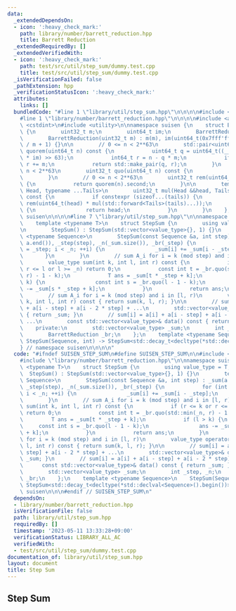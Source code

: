 ```yaml
---
data:
  _extendedDependsOn:
  - icon: ':heavy_check_mark:'
    path: library/number/barrett_reduction.hpp
    title: Barrett Reduction
  _extendedRequiredBy: []
  _extendedVerifiedWith:
  - icon: ':heavy_check_mark:'
    path: test/src/util/step_sum/dummy.test.cpp
    title: test/src/util/step_sum/dummy.test.cpp
  _isVerificationFailed: false
  _pathExtension: hpp
  _verificationStatusIcon: ':heavy_check_mark:'
  attributes:
    links: []
  bundledCode: "#line 1 \"library/util/step_sum.hpp\"\n\n\n\n#include <vector>\n\n\
    #line 1 \"library/number/barrett_reduction.hpp\"\n\n\n\n#include <array>\n#include\
    \ <cstdint>\n#include <utility>\n\nnamespace suisen {\n    struct BarrettReduction\
    \ {\n        uint32_t m;\n        uint64_t im;\n        BarrettReduction() = default;\n\
    \        BarrettReduction(uint32_t m) : m(m), im(uint64_t(0x7fff'ffff'ffff'ffff)\
    \ / m + 1) {}\n\n        // 0 <= n < 2**63\n        std::pair<uint64_t, uint32_t>\
    \ quorem(uint64_t n) const {\n            uint64_t q = uint64_t((__uint128_t(n)\
    \ * im) >> 63);\n            int64_t r = n - q * m;\n            if (r < 0) --q,\
    \ r += m;\n            return std::make_pair(q, r);\n        }\n        // 0 <=\
    \ n < 2**63\n        uint32_t quo(uint64_t n) const {\n            return quorem(n).first;\n\
    \        }\n        // 0 <= n < 2**63\n        uint32_t rem(uint64_t n) const\
    \ {\n            return quorem(n).second;\n        }\n\n        template <typename\
    \ Head, typename ...Tails>\n        uint32_t mul(Head &&head, Tails &&...tails)\
    \ const {\n            if constexpr (sizeof...(tails)) {\n                return\
    \ rem(uint64_t(head) * mul(std::forward<Tails>(tails)...));\n            } else\
    \ {\n                return head;\n            }\n        }\n    };\n} // namespace\
    \ suisen\n\n\n\n#line 7 \"library/util/step_sum.hpp\"\n\nnamespace suisen {\n\
    \    template <typename T>\n    struct StepSum {\n        using value_type = T;\n\
    \n        StepSum() : StepSum(std::vector<value_type>{}, 1) {}\n        template\
    \ <typename Sequence>\n        StepSum(const Sequence &a, int step) : _sum(a.begin(),\
    \ a.end()), _step(step), _n(_sum.size()), _br(_step) {\n            for (int i\
    \ = _step; i < _n; ++i) {\n                _sum[i] += _sum[i - _step];\n     \
    \       }\n        }\n        // sum A_i for i = k (mod step) and i in [l, r)\n\
    \        value_type sum(int k, int l, int r) const {\n            if (r <= k or\
    \ r <= l or l >= _n) return 0;\n            const int t = _br.quo(std::min(_n,\
    \ r) - 1 - k);\n            T ans = _sum[t * _step + k];\n            if (l >\
    \ k) {\n                const int s = _br.quo(l - 1 - k);\n                ans\
    \ -= _sum[s * _step + k];\n            }\n            return ans;\n        }\n\
    \        // sum A_i for i = k (mod step) and i in [l, r)\n        value_type operator()(int\
    \ k, int l, int r) const { return sum(k, l, r); }\n\n        // sum[i] = a[i]\
    \ + a[i - step] + a[i - 2 * step] + ...\n        std::vector<value_type>& data()\
    \ { return _sum; }\n        // sum[i] = a[i] + a[i - step] + a[i - 2 * step] +\
    \ ...\n        const std::vector<value_type>& data() const { return _sum; }\n\
    \    private:\n        std::vector<value_type> _sum;\n        int _step, _n;\n\
    \        BarrettReduction _br;\n    };\n    template <typename Sequence>\n   \
    \ StepSum(Sequence, int) -> StepSum<std::decay_t<decltype(*std::declval<Sequence>().begin())>>;\n\
    } // namespace suisen\n\n\n\n"
  code: "#ifndef SUISEN_STEP_SUM\n#define SUISEN_STEP_SUM\n\n#include <vector>\n\n\
    #include \"library/number/barrett_reduction.hpp\"\n\nnamespace suisen {\n    template\
    \ <typename T>\n    struct StepSum {\n        using value_type = T;\n\n      \
    \  StepSum() : StepSum(std::vector<value_type>{}, 1) {}\n        template <typename\
    \ Sequence>\n        StepSum(const Sequence &a, int step) : _sum(a.begin(), a.end()),\
    \ _step(step), _n(_sum.size()), _br(_step) {\n            for (int i = _step;\
    \ i < _n; ++i) {\n                _sum[i] += _sum[i - _step];\n            }\n\
    \        }\n        // sum A_i for i = k (mod step) and i in [l, r)\n        value_type\
    \ sum(int k, int l, int r) const {\n            if (r <= k or r <= l or l >= _n)\
    \ return 0;\n            const int t = _br.quo(std::min(_n, r) - 1 - k);\n   \
    \         T ans = _sum[t * _step + k];\n            if (l > k) {\n           \
    \     const int s = _br.quo(l - 1 - k);\n                ans -= _sum[s * _step\
    \ + k];\n            }\n            return ans;\n        }\n        // sum A_i\
    \ for i = k (mod step) and i in [l, r)\n        value_type operator()(int k, int\
    \ l, int r) const { return sum(k, l, r); }\n\n        // sum[i] = a[i] + a[i -\
    \ step] + a[i - 2 * step] + ...\n        std::vector<value_type>& data() { return\
    \ _sum; }\n        // sum[i] = a[i] + a[i - step] + a[i - 2 * step] + ...\n  \
    \      const std::vector<value_type>& data() const { return _sum; }\n    private:\n\
    \        std::vector<value_type> _sum;\n        int _step, _n;\n        BarrettReduction\
    \ _br;\n    };\n    template <typename Sequence>\n    StepSum(Sequence, int) ->\
    \ StepSum<std::decay_t<decltype(*std::declval<Sequence>().begin())>>;\n} // namespace\
    \ suisen\n\n\n#endif // SUISEN_STEP_SUM\n"
  dependsOn:
  - library/number/barrett_reduction.hpp
  isVerificationFile: false
  path: library/util/step_sum.hpp
  requiredBy: []
  timestamp: '2023-05-11 13:33:28+09:00'
  verificationStatus: LIBRARY_ALL_AC
  verifiedWith:
  - test/src/util/step_sum/dummy.test.cpp
documentation_of: library/util/step_sum.hpp
layout: document
title: Step Sum
---
```

## Step Sum
